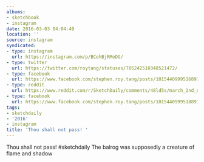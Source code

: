 ```yaml
---
albums:
- sketchbook
- instagram
date: 2016-03-03 04:04:49
location: ''
source: instagram
syndicated:
- type: instagram
  url: https://instagram.com/p/BCehBjRMoDG/
- type: twitter
  url: https://twitter.com/roytang/statuses/705242510348521472/
- type: facebook
  url: https://www.facebook.com/stephen.roy.tang/posts/10154409995168912:0
- type: reddit
  url: https://www.reddit.com/r/SketchDaily/comments/48ld5s/march_2nd_new_zealand/d0ln358/
- type: facebook
  url: https://www.facebook.com/stephen.roy.tang/posts/10154409995188912
tags:
- sketchdaily
- '2016'
- instagram
title: 'Thou shall not pass! '
---
```


Thou shall not pass! #sketchdaily The balrog was supposedly a creature of flame and shadow